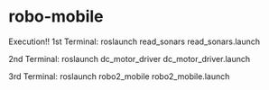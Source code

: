 # robo-mobile

Execution!! 
1st Terminal:
  roslaunch read_sonars read_sonars.launch
 
2nd Terminal:
  roslaunch dc_motor_driver dc_motor_driver.launch
 
3rd Terminal:
  roslaunch robo2_mobile robo2_mobile.launch
  
